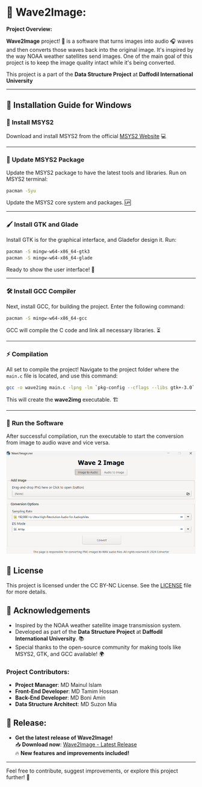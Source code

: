 

# 🌊 **Wave2Image**:

**Project Overview:**

**Wave2Image** project! 🌟 is a software that turns images into audio 🎧 waves and then converts those waves back into the original image. It's inspired by the way NOAA weather satellites send images. One of the main goal of this project is to keep the image quality intact while it's being converted.

This project is a part of the **Data Structure Project** at **Daffodil International University**

---

## 🔧 **Installation Guide for Windows**

### 🚀 **Install MSYS2**

Download and install MSYS2 from the official [MSYS2 Website](https://www.msys2.org/) 💻

---

### 🔄 **Update MSYS2 Package**

Update the MSYS2 package to have the latest tools and libraries. Run on MSYS2 terminal:

```bash
pacman -Syu
```

Update the MSYS2 core system and packages. 🆙

---

### 🖌️ **Install GTK and Glade**

Install GTK is for the graphical interface, and Gladefor design it.  Run:

```bash
pacman -S mingw-w64-x86_64-gtk3
pacman -S mingw-w64-x86_64-glade
```

Ready to show the user interface! 🎨

---

### 🛠️ **Install GCC Compiler**

Next, install GCC, for building the project. Enter the following command:

```bash
pacman -S mingw-w64-x86_64-gcc
```

GCC will compile the C code and link all necessary libraries. ⏳

---

### ⚡ **Compilation**

All set to compile the project! Navigate to the project folder where the `main.c` file is located, and use this command:

```bash
gcc -o wave2img main.c -lpng -lm `pkg-config --cflags --libs gtk+-3.0`
```

This will create the **wave2img** executable. 🏗️

---

### 🚀 **Run the Software**

After successful compilation, run the executable to start the conversion from image to audio wave and vice versa.

![Wave2Image](https://raw.githubusercontent.com/mdsuzon-hub/Wave2Image/main/src/assets/wave2img.png)





## 📝 **License**

This project is licensed under the CC BY-NC License. See the [LICENSE](LICENSE) file for more details.


## 🤝 **Acknowledgements**

- Inspired by the NOAA weather satellite image transmission system.
- Developed as part of the **Data Structure Project** at **Daffodil International University**. 📚
- Special thanks to the open-source community for making tools like MSYS2, GTK, and GCC available! 🌍

### **Project Contributors**:
- **Project Manager**: MD Mainul Islam
- **Front-End Developer**: MD Tamim Hossan
- **Back-End Developer**: MD Boni Amin
- **Data Structure Architect**: MD Suzon Mia

## 🚀 **Release**:
- **Get the latest release of Wave2Image!**  
  📥 **Download now**: [Wave2Image - Latest Release](https://github.com/mdsuzon-hub/Wave2Image/releases)  
  🔥 **New features and improvements included!**


---

Feel free to contribute, suggest improvements, or explore this project further! 🚀
